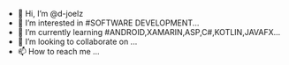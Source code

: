 - 👋 Hi, I’m @d-joelz
- 👀 I’m interested in #SOFTWARE DEVELOPMENT...
- 🌱 I’m currently learning #ANDROID,XAMARIN,ASP,C#,KOTLIN,JAVAFX...
- 💞️ I’m looking to collaborate on ...
- 📫 How to reach me ...

<!---
d-joelz/d-joelz is currently ✨ learning ✨ repository because its `README.md` (this file) appears on your GitHub profile.
You can click the Preview link to take a look at your changes.
--->
